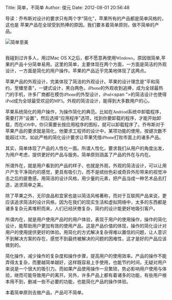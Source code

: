 Title: 简单，不简单
Author: 俊元
Date: 2012-08-01 20:56:48

导读：乔布斯对设计的要求只有两个字“简化”，苹果所有的产品都是简单风格的，这也是
苹果产品在全球受到热捧的原因。我们要本着简单原则，做不简单的产品。

<img class="aligncenter" title="简单至美" src="http://andrewchenblog.com/wp-content/uploads/2011/07/minimal-desktop-wallpaper-simple-is-beautiful.png"/>

## 

 我碰到过许多人，用过Mac OS X<span>之后，都不愿意再使用</span><span style="font-family: 'Times New Roman';">Windows</span><span>，原因很简单,苹果的产品十分简单易用。这里的简单，主要体现在两个方面，一方面是简洁的外观设计，一方面是简化的用户操作。苹果的产品近乎完美地体现了这两点。</span>
 
 苹果产品的外观设计，完美体现了简洁的外观设计。苹果的设计理念是“平和简约，至臻至善”，一键式设计，黑白两色，<span style="font-family: 'Times New Roman';">iPhone</span><span>的外观收到追捧，成为全球最热门的手机，许多厂商都在模仿</span><span style="font-family: 'Times New Roman';">iPhone</span><span>的外型设计，</span><span style="font-family: 'Times New Roman';">iPod</span>&lt;span "&gt;的简洁设计也使得<span style="font-family: 'Times New Roman';">iPod</span><span>成为全球最受欢迎的</span><span style="font-family: 'Times New Roman';">MP3</span><span>。外观的简洁设计，能得到大多数用户的心。</span>
 
 苹果系统简化的用户操作，为操作简化的典范。比如在<span style="font-family: 'Times New Roman';">Andriod</span><span>系统中卸载程序，需要打开“设置”，然后选择“应用程序”选项，找到你要卸载的程序，才能开始卸载，而在</span><span style="font-family: 'Times New Roman';">iOS</span><span>中，你只需要长按应用程序的图标，就可以卸载程序了。乔布斯对于苹果产品的要求就是简化，他要求工程师的设计中，某项功能的使用，按键次数不能超过</span><span style="font-family: 'Times New Roman';">3</span><span style="font-family: 宋体;">次。如此严格的简化设计要求让苹果凭借</span><span style="font-family: 'Times New Roman';">iPhone</span><span>打败市面上的诸多产品。</span>
 
 其实，简单体现了产品的人性化一面。所谓人性化，要求我们从用户的角度出发，为用户考虑，提供更好的产品与服务。简单原则涵盖了产品的外在与内在。
 
 所谓外在，就是用户看到的产品的样子，也就是外观，外观的简洁设计，可以让用户产生干净简约的感觉，更具有吸引力，而不是缤纷色彩或奇异外形带来的视觉冲击之后的疲惫感。用简洁的设计风格，用少量的元素，把产品当成一种艺术品去打造，追求简单之美。
 
 除了苹果之外，无印良品和宜家也是以简洁风格著称，而对于互联网产品来说，更应该追求简洁的设计风格，因为在我们的现实生活和虚拟网络中，太多的东西都是诸多复杂元素堆积而来，人们已经厌倦复杂，简约的设计能更好地吸引客户。
 
 所谓内在，就是用户使用产品时的用户体验，表现于用户的使用操作，操作的简化设计，能帮助用户更加有效的使用产品，这是产品价值的体现，操作的简化设计对用户的使用提供更好的体验。用简化的方式解决复杂得难以置信的问题，让人意识不到解决方案的存在，感觉不到最终被解决的问题的困难性，这才是好的产品应该做到的。
 
 简化操作，减少操作的复杂度和操作步骤，提高用户的使用效率。产品的操作不能弄得太复杂，而要越简单越好，这样既容易上手使用，也能节约时间，无疑对用户来说是一个很大的吸引力。而如果产品使用操作一旦繁琐，势必影响用户使用与体验，继而可能导致用户的离开。另外，许多产品上都有着诸多的功能，有些用户根本用不到，删减一些不必要的功能，也能简化产品的操作体验。
 
 本着简单原则去做产品，产品可不简单。
 
